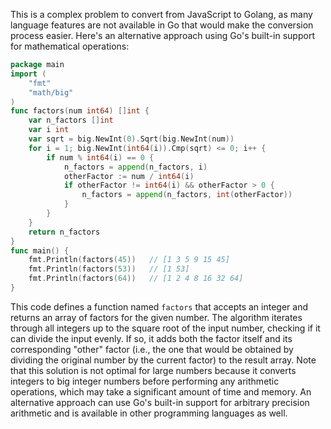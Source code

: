 This is a complex problem to convert from JavaScript to Golang, as many language features are not available in Go that would make the conversion process easier. Here's an alternative approach using Go's built-in support for mathematical operations:

```go
package main
import (
    "fmt"
    "math/big"
)
func factors(num int64) []int {
    var n_factors []int
    var i int
    var sqrt = big.NewInt(0).Sqrt(big.NewInt(num))
    for i = 1; big.NewInt(int64(i)).Cmp(sqrt) <= 0; i++ {
        if num % int64(i) == 0 {
            n_factors = append(n_factors, i)
            otherFactor := num / int64(i)
            if otherFactor != int64(i) && otherFactor > 0 {
                n_factors = append(n_factors, int(otherFactor))
            }
        }
    }
    return n_factors
}
func main() {
    fmt.Println(factors(45))   // [1 3 5 9 15 45] 
    fmt.Println(factors(53))   // [1 53] 
    fmt.Println(factors(64))   // [1 2 4 8 16 32 64]
}
```

This code defines a function named `factors` that accepts an integer and returns an array of factors for the given number. The algorithm iterates through all integers up to the square root of the input number, checking if it can divide the input evenly. If so, it adds both the factor itself and its corresponding "other" factor (i.e., the one that would be obtained by dividing the original number by the current factor) to the result array.
Note that this solution is not optimal for large numbers because it converts integers to big integer numbers before performing any arithmetic operations, which may take a significant amount of time and memory. An alternative approach can use Go's built-in support for arbitrary precision arithmetic and is available in other programming languages as well.
